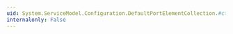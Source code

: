 ```yaml
---
uid: System.ServiceModel.Configuration.DefaultPortElementCollection.#ctor
internalonly: False
---
```

